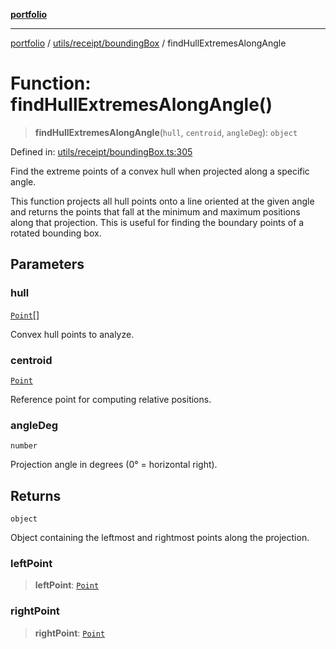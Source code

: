 [**portfolio**](../../../../README.md)

***

[portfolio](../../../../modules.md) / [utils/receipt/boundingBox](../README.md) / findHullExtremesAlongAngle

# Function: findHullExtremesAlongAngle()

> **findHullExtremesAlongAngle**(`hull`, `centroid`, `angleDeg`): `object`

Defined in: [utils/receipt/boundingBox.ts:305](https://github.com/tnorlund/Portfolio/blob/3e3d945ebce6ae02901f9c85e671dcd6ab8483a1/portfolio/utils/receipt/boundingBox.ts#L305)

Find the extreme points of a convex hull when projected along a specific angle.

This function projects all hull points onto a line oriented at the given angle
and returns the points that fall at the minimum and maximum positions along
that projection. This is useful for finding the boundary points of a rotated
bounding box.

## Parameters

### hull

[`Point`](../../../../types/api/interfaces/Point.md)[]

Convex hull points to analyze.

### centroid

[`Point`](../../../../types/api/interfaces/Point.md)

Reference point for computing relative positions.

### angleDeg

`number`

Projection angle in degrees (0° = horizontal right).

## Returns

`object`

Object containing the leftmost and rightmost points along the projection.

### leftPoint

> **leftPoint**: [`Point`](../../../../types/api/interfaces/Point.md)

### rightPoint

> **rightPoint**: [`Point`](../../../../types/api/interfaces/Point.md)
